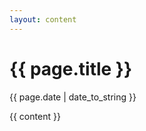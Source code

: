 ```yaml
---
layout: content
---
```

<h1>{{ page.title }}</h1>
<p>{{ page.date | date_to_string }}</p>

{{ content }}
